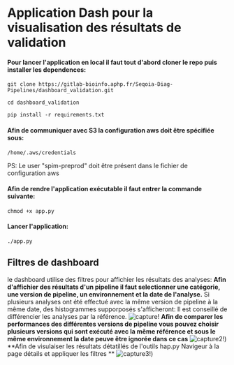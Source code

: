 # Application Dash pour la visualisation des résultats de validation

#### Pour lancer l'application en local il faut tout d'abord cloner le repo puis installer les dependences:
```
git clone https://gitlab-bioinfo.aphp.fr/Seqoia-Diag-Pipelines/dashboard_validation.git
```
```
cd dashboard_validation
```

```
pip install -r requirements.txt
```
#### Afin de communiquer avec S3 la configuration aws doit être spécifiée sous:
```
/home/.aws/credentials
```
PS: Le user "spim-preprod" doit être présent dans le fichier de configuration aws

#### Afin de rendre l'application exécutable il faut entrer la commande suivante:
```
chmod +x app.py
```
#### Lancer l'application:
```
./app.py
```
## Filtres de dashboard

le dashboard utilise des filtres pour affichier les résultats des analyses:
**Afin d'affichier des résultats d'un pipeline il faut selectionner une catégorie, une version de pipeline, un environnement et la date de l'analyse.**
Si plusieurs analyses ont été effectué avec la même version de pipeline à la même date, des histogrammes supporposés s'afficheront: Il est conseillé de différencier les analyses par la référence.
![capture!](/capture/1.jpg "Metrics d'une analyse")
**Afin de comparer les performances des différentes versions de pipeline vous pouvez choisir plusieurs versions qui sont exécuté avec la même référence et sous le même environnement la date peuve être ignorée dans ce cas**
![capture2!](/capture/2.jpg "Comparaison pipelines"))
**Afin de visulaiser les résultats détatillés de l'outils hap.py Navigeur à la page détails et appliquer les filtres **
![capture3!](/capture/3.jpg "details"))
